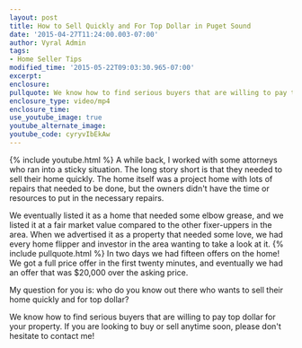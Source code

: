 ```yaml
---
layout: post
title: How to Sell Quickly and For Top Dollar in Puget Sound
date: '2015-04-27T11:24:00.003-07:00'
author: Vyral Admin
tags:
- Home Seller Tips
modified_time: '2015-05-22T09:03:30.965-07:00'
excerpt:
enclosure:
pullquote: We know how to find serious buyers that are willing to pay top dollar for your property.
enclosure_type: video/mp4
enclosure_time:
use_youtube_image: true
youtube_alternate_image:
youtube_code: cyryvIbEkAw
---
```

{% include youtube.html %}
A while back, I worked with some attorneys who ran into a sticky situation. The long story short is that they needed to sell their home quickly. The home itself was a project home with lots of repairs that needed to be done, but the owners didn't have the time or resources to put in the necessary repairs.

We eventually listed it as a home that needed some elbow grease, and we listed it at a fair market value compared to the other fixer-uppers in the area. When we advertised it as a property that needed some love, we had every home flipper and investor in the area wanting to take a look at it.
{% include pullquote.html %}
In two days we had fifteen offers on the home! We got a full price offer in the first twenty minutes, and eventually we had an offer that was $20,000 over the asking price.

My question for you is: who do you know out there who wants to sell their home quickly and for top dollar?

We know how to find serious buyers that are willing to pay top dollar for your property. If you are looking to buy or sell anytime soon, please don't hesitate to contact me!
